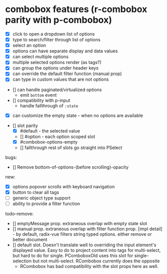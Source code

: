 # combobox features (r-combobox parity with p-combobox)

- [x] click to open a dropdown list of options
- [x] type to search/filter through list of options
- [x] select an option
- [x] options can have separate display and data values
- [x] can select multiple options
- [x] multiple selected options render (as tags?)
- [x] can group the options under header keys
- [x] can override the default filter function (manual prop)
- [x] can type in custom values that are not options
- [] can handle paginated/virtualized options
  - emit `bottom` event
- [] compatibility with p-input
  - handle fallthrough of `:state`
- [x] can customize the empty state - when no options are available
- [] slot parity
  - [x] #default - the selected value
  - [] #option - each option scoped slot
  - [x] #combobox-options-empty
  - [] fallthrough rest of slots go straight into PSelect

bugs:

- [] Remove bottom-of-options-(before scrolling)-opacity

new:

- [x] options popover scrolls with keyboard navigation
- [x] button to clear all tags
- [ ] generic object type support
- [ ] ability to provide a filter function

todo-remove:

- [] emptyMessage prop. extraneous overlap with empty state slot
- [] manual prop. extraneous overlap with filter function prop. [impl detail] - by default, radix-vue filters string typed options. either remove or better document
- [] default slot. Doesn't translate well to overriding the input element's displayed value. Easy to do to project content into tags for multi-select, but hard to do for single. PComboboxOld uses this slot for single-selection but not multi-select. RCombobox currently does the opposite
  - RCombobox has bad compatibility with the slot props here as well.
